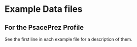 # Example Data files

## For the PsacePrez Profile

See the first line in each example file for a description of them.
